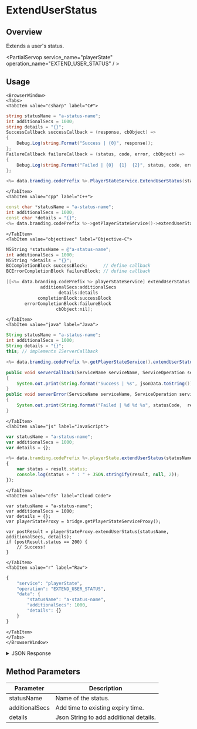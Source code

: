 # ExtendUserStatus
## Overview
Extends a user's status.

<PartialServop service_name="playerState" operation_name="EXTEND_USER_STATUS" / >

## Usage

```mdx-code-block
<BrowserWindow>
<Tabs>
<TabItem value="csharp" label="C#">
```

```csharp
string statusName = "a-status-name";
int additionalSecs = 1000;
string details = "{}";
SuccessCallback successCallback = (response, cbObject) =>
{
    Debug.Log(string.Format("Success | {0}", response));
};
FailureCallback failureCallback = (status, code, error, cbObject) =>
{
    Debug.Log(string.Format("Failed | {0}  {1}  {2}", status, code, error));
};

<%= data.branding.codePrefix %>.PlayerStateService.ExtendUserStatus(statusName, additionalSecs, details, successCallback, failureCallback);
```

```mdx-code-block
</TabItem>
<TabItem value="cpp" label="C++">
```

```cpp
const char *statusName = "a-status-name";
int additionalSecs = 1000;
const char *details = "{}";
<%= data.branding.codePrefix %>->getPlayerStateService()->extendUserStatus(statusName, additionalSecs, details, this);
```

```mdx-code-block
</TabItem>
<TabItem value="objectivec" label="Objective-C">
```

```objectivec
NSString *statusName = @"a-status-name";
int additionalSecs = 1000;
NSString *details = "{}";
BCCompletionBlock successBlock;      // define callback
BCErrorCompletionBlock failureBlock; // define callback

[[<%= data.branding.codePrefix %> playerStateService] extendUserStatus:statusName
             additionalSecs:additionalSecs
                    details:details
            completionBlock:successBlock
       errorCompletionBlock:failureBlock
                   cbObject:nil];
```

```mdx-code-block
</TabItem>
<TabItem value="java" label="Java">
```

```java
String statusName = "a-status-name";
int additionalSecs = 1000;
String details = "{}";
this; // implements IServerCallback

<%= data.branding.codePrefix %>.getPlayerStateService().extendUserStatus(statusName, additionalSecs, details, this);

public void serverCallback(ServiceName serviceName, ServiceOperation serviceOperation, JSONObject jsonData)
{
    System.out.print(String.format("Success | %s", jsonData.toString()));
}
public void serverError(ServiceName serviceName, ServiceOperation serviceOperation, int statusCode, int reasonCode, String jsonError)
{
    System.out.print(String.format("Failed | %d %d %s", statusCode,  reasonCode, jsonError.toString()));
}
```

```mdx-code-block
</TabItem>
<TabItem value="js" label="JavaScript">
```

```javascript
var statusName = "a-status-name";
var additionalSecs = 1000;
var details = {};

<%= data.branding.codePrefix %>.playerState.extendUserStatus(statusName, additionalSecs, details, result =>
{
    var status = result.status;
    console.log(status + " : " + JSON.stringify(result, null, 2));
});
```

```mdx-code-block
</TabItem>
<TabItem value="cfs" label="Cloud Code">
```

```cfscript
var statusName = "a-status-name";
var additionalSecs = 1000;
var details = {};
var playerStateProxy = bridge.getPlayerStateServiceProxy();

var postResult = playerStateProxy.extendUserStatus(statusName, additionalSecs, details);
if (postResult.status == 200) {
    // Success!
}
```

```mdx-code-block
</TabItem>
<TabItem value="r" label="Raw">
```

```r
{
	"service": "playerState",
	"operation": "EXTEND_USER_STATUS",
	"data": {
		"statusName": "a-status-name",
		"additionalSecs": 1000,
		"details": {}
	}
}
```

```mdx-code-block
</TabItem>
</Tabs>
</BrowserWindow>
```

<details>
<summary>JSON Response</summary>

```json
{
  "data": {
    "activeStart": 1567537263623,
    "statusName": "rapidFire",
    "details": {},
    "activeUntil": 1567538323623
  },
  "status": 200
}
```
</details>

## Method Parameters
Parameter | Description
--------- | -----------
statusName | Name of the status.
additionalSecs | Add time to existing expiry time. 
details | Json String to add additional details.


